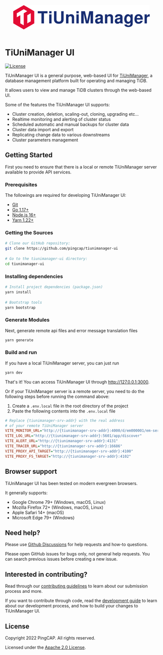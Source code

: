 <p align="center">
  <br>
  <img src="./public/img/logo/common.svg" alt="logo" height="80px">
  <br>
  <br>
</p>

# TiUniManager UI

[![License](https://img.shields.io/badge/license-Apache--2.0-green?style=flat-square)](./LICENSE)

TiUniManager UI is a general purpose, web-based UI for [TiUniManager](https://github.com/pingcap/tiunimanager), a database management platform built for operating and managing TiDB.

It allows users to view and manage TiDB clusters through the web-based UI.

Some of the features the TiUniManager UI supports:

- Cluster creation, deletion, scaling-out, cloning, upgrading etc...
- Realtime monitoring and alerting of cluster status
- Scheduled automatic and manual backups for cluster data
- Cluster data import and export
- Replicating change data to various downstreams
- Cluster parameters management

## Getting Started

First you need to ensure that there is a local or remote TiUniManager server available to provide API services.

### Prerequisites

The followings are required for developing TiUniManager UI:

- [Git](https://git-scm.com/downloads)
- [Go 1.17+](https://go.dev/doc/install)
- [Node.js 16+](https://nodejs.org/)
- [Yarn 1.22+](https://classic.yarnpkg.com/en/docs/install)

### Getting the Sources

```bash
# Clone our GitHub repository:
git clone https://github.com/pingcap/tiunimanager-ui

# Go to the tiunimanager-ui directory:
cd tiunimanager-ui
```

### Installing dependencies

```bash
# Install project dependencies (package.json)
yarn install

# Bootstrap tools
yarn bootstrap
```

### Generate Modules

Next, generate remote api files and error message translation files

```bash
yarn generate
```

### Build and run

If you have a local TiUniManager server, you can just run

```bash
yarn dev
```

That's it! You can access TiUniManager UI through http://127.0.0.1:3000.

Or if your TiUniManager server is a remote server, you need to do the following steps before running the command above:

1. Create a `.env.local` file in the root directory of the project
2. Paste the following contents into the `.env.local` file

```ini
# Replace {tiunimanager-srv-addr} with the real address
# of your remote TiUniManager server
VITE_MONITOR_URL="http://{tiunimanager-srv-addr}:4000/d/em000001/em-server?orgId=1&refresh=10s&kiosk=tv"
VITE_LOG_URL="http://{tiunimanager-srv-addr}:5601/app/discover"
VITE_ALERT_URL="http://{tiunimanager-srv-addr}:4131"
VITE_TRACER_URL="http://{tiunimanager-srv-addr}:16686"
VITE_PROXY_API_TARGET="http://{tiunimanager-srv-addr}:4100"
VITE_PROXY_FS_TARGET="http://{tiunimanager-srv-addr}:4102"
```

## Browser support

TiUniManager UI has been tested on modern evergreen browsers.

It generally supports:

- Google Chrome 79+ (Windows, macOS, Linux)
- Mozilla Firefox 72+ (Windows, macOS, Linux)
- Apple Safari 14+ (macOS)
- Microsoft Edge 79+ (Windows)

## Need help?

Please use [Github Discussions](https://github.com/pingcap/tiunimanager-ui/discussions) for help requests and how-to questions.

Please open GitHub issues for bugs only, not general help requests. You can search previous issues before creating a new issue.

## Interested in contributing?

Read through our [contributing guidelines](./CONTRIBUTING.md) to learn about our submission process and more.

If you want to contribute through code, read the [development guide](./doc/development.md) to learn about our development process, and how to build your changes to TiUniManager UI.

## License

Copyright 2022 PingCAP. All rights reserved.

Licensed under the [Apache 2.0 License](./LICENSE).
